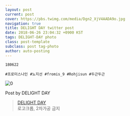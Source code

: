 ```yaml
---
layout: post
current: post
cover: https://pbs.twimg.com/media/Dgn2_XjV4AADA9o.jpg
navigation: true
title: DELIGHT DAY twitter post
date: 2018-06-26 23:04:32 +0900 KST
tags: DELIGHT-DAY photo
class: post-template
subclass: post tag-photo
author: auto-posting
---
```


```  
180622  
  
#프로미스나인 #노지선 #fromis_9 #Rohjisun #두근두근  

```

![0](https://pbs.twimg.com/media/Dgn2_XjV4AADA9o.jpg)


Post by DELIGHT DAY

> [DELIGHT DAY](https://twitter.com/delightday_JS)  
  로고크롭, 2차가공 금지
